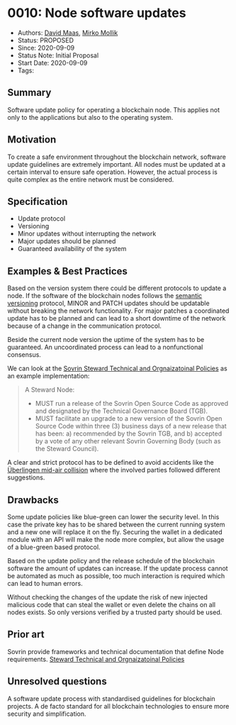 # 0010: Node software updates
- Authors: [David Maas](david_maas@hotmail.de), [Mirko Mollik](mollik@trustcerts.de) 
- Status: PROPOSED
- Since: 2020-09-09
- Status Note: Initial Proposal
- Start Date: 2020-09-09
- Tags:

## Summary

Software update policy for operating a blockchain node. This applies not only to the applications but also to the operating system. 

## Motivation

To create a safe environment throughout the blockchain network, software update guidelines are extremely important. All nodes must be updated at a certain interval to ensure safe operation. However, the actual process is quite complex as the entire network must be considered.

## Specification

- Update protocol
- Versioning
- Minor updates without interrupting the network 
- Major updates should be planned
- Guaranteed availability of the system

## Examples & Best Practices

Based on the version system there could be different protocols to update a node. If the software of the blockchain nodes follows the [semantic versioning](https://semver.org/) protocol, MINOR and PATCH updates should be updatable without breaking the network functionality. For major patches a coordinated update has to be planned and can lead to a short downtime of the network because of a change in the communication protocol.

Beside the current node version the uptime of the system has to be guaranteed. An uncoordinated process can lead to a nonfunctional consensus.

We can look at the [Sovrin Steward Technical and Orgnaizatoinal Policies](https://sovrin.org/wp-content/uploads/Steward-Technical-and-Organizational-Policies-V2.pdf) as an example implementation:
> A Steward Node:
> * MUST run a release of the Sovrin Open Source Code as approved and designated by
    the Technical Governance Board (TGB).
> * MUST facilitate an upgrade to a new version of the Sovrin Open Source Code within
    three (3) business days of a new release that has been: a) recommended by the Sovrin
    TGB, and b) accepted by a vote of any other relevant Sovrin Governing Body (such as
    the Steward Council).

A clear and strict protocol has to be defined to avoid accidents like the [Überlingen mid-air collision](https://en.wikipedia.org/wiki/2002_%C3%9Cberlingen_mid-air_collision) where the involved parties followed different suggestions.

## Drawbacks

Some update policies like blue-green can lower the security level. In this case the private key has to be shared between the current running system and a new one will replace it on the fly. Securing the wallet in a dedicated module with an API will make the node more complex, but allow the usage of a blue-green based protocol.

Based on the update policy and the release schedule of the blockchain software the amount of updates can increase. If the update process cannot be automated as much as possible, too much interaction is required which can lead to human errors.

Without checking the changes of the update the risk of new injected malicious code that can steal the wallet or even delete the chains on all nodes exists. So only versions verified by a trusted party should be used.

## Prior art

 Sovrin provide frameworks and technical documentation that define Node requirements. 
 [Steward Technical and Orgnaizatoinal Policies](https://sovrin.org/wp-content/uploads/Steward-Technical-and-Organizational-Policies-V2.pdf)

## Unresolved questions

A software update process with standardised guidelines for blockchain projects. A de facto standard for all blockchain technologies to ensure more security and simplification. 
